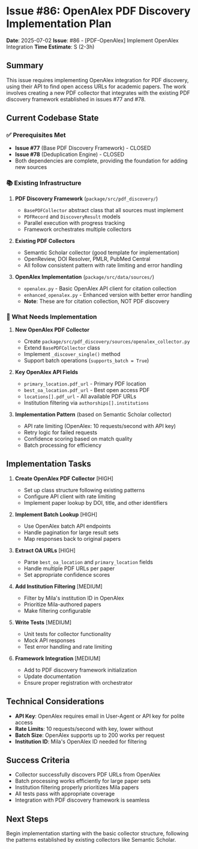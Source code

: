 # Issue #86: OpenAlex PDF Discovery Implementation Plan

**Date**: 2025-07-02
**Issue**: #86 - [PDF-OpenAlex] Implement OpenAlex Integration
**Time Estimate**: S (2-3h)

## Summary

This issue requires implementing OpenAlex integration for PDF discovery, using their API to find open access URLs for academic papers. The work involves creating a new PDF collector that integrates with the existing PDF discovery framework established in issues #77 and #78.

## Current Codebase State

### ✅ Prerequisites Met
- **Issue #77** (Base PDF Discovery Framework) - CLOSED
- **Issue #78** (Deduplication Engine) - CLOSED
- Both dependencies are complete, providing the foundation for adding new sources

### 📚 Existing Infrastructure

1. **PDF Discovery Framework** (`package/src/pdf_discovery/`)
   - `BasePDFCollector` abstract class that all sources must implement
   - `PDFRecord` and `DiscoveryResult` models
   - Parallel execution with progress tracking
   - Framework orchestrates multiple collectors

2. **Existing PDF Collectors**
   - Semantic Scholar collector (good template for implementation)
   - OpenReview, DOI Resolver, PMLR, PubMed Central
   - All follow consistent pattern with rate limiting and error handling

3. **OpenAlex Implementation** (`package/src/data/sources/`)
   - `openalex.py` - Basic OpenAlex API client for citation collection
   - `enhanced_openalex.py` - Enhanced version with better error handling
   - **Note**: These are for citation collection, NOT PDF discovery

### 🔧 What Needs Implementation

1. **New OpenAlex PDF Collector**
   - Create `package/src/pdf_discovery/sources/openalex_collector.py`
   - Extend `BasePDFCollector` class
   - Implement `_discover_single()` method
   - Support batch operations (`supports_batch = True`)

2. **Key OpenAlex API Fields**
   - `primary_location.pdf_url` - Primary PDF location
   - `best_oa_location.pdf_url` - Best open access PDF
   - `locations[].pdf_url` - All available PDF URLs
   - Institution filtering via `authorships[].institutions`

3. **Implementation Pattern** (based on Semantic Scholar collector)
   - API rate limiting (OpenAlex: 10 requests/second with API key)
   - Retry logic for failed requests
   - Confidence scoring based on match quality
   - Batch processing for efficiency

## Implementation Tasks

1. **Create OpenAlex PDF Collector** [HIGH]
   - Set up class structure following existing patterns
   - Configure API client with rate limiting
   - Implement paper lookup by DOI, title, and other identifiers

2. **Implement Batch Lookup** [HIGH]
   - Use OpenAlex batch API endpoints
   - Handle pagination for large result sets
   - Map responses back to original papers

3. **Extract OA URLs** [HIGH]
   - Parse `best_oa_location` and `primary_location` fields
   - Handle multiple PDF URLs per paper
   - Set appropriate confidence scores

4. **Add Institution Filtering** [MEDIUM]
   - Filter by Mila's institution ID in OpenAlex
   - Prioritize Mila-authored papers
   - Make filtering configurable

5. **Write Tests** [MEDIUM]
   - Unit tests for collector functionality
   - Mock API responses
   - Test error handling and rate limiting

6. **Framework Integration** [MEDIUM]
   - Add to PDF discovery framework initialization
   - Update documentation
   - Ensure proper registration with orchestrator

## Technical Considerations

- **API Key**: OpenAlex requires email in User-Agent or API key for polite access
- **Rate Limits**: 10 requests/second with key, lower without
- **Batch Size**: OpenAlex supports up to 200 works per request
- **Institution ID**: Mila's OpenAlex ID needed for filtering

## Success Criteria

- Collector successfully discovers PDF URLs from OpenAlex
- Batch processing works efficiently for large paper sets
- Institution filtering properly prioritizes Mila papers
- All tests pass with appropriate coverage
- Integration with PDF discovery framework is seamless

## Next Steps

Begin implementation starting with the basic collector structure, following the patterns established by existing collectors like Semantic Scholar.